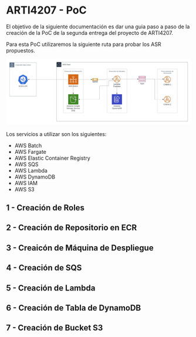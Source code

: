 # ARTI4207 - PoC

El objetivo de la siguiente documentación es dar una guia paso a paso de la creación de la PoC de la segunda entrega del proyecto de ARTI4207.

Para esta PoC utilizaremos la siguiente ruta para probar los ASR propuestos. 

![Arquitectura Propuesta para la PoC](https://github.com/camandhuercue/ARTI4207/blob/main/Arquitecturas%20Cloud%20-%20PoC%20-%20AWS.jpeg "Arquitectura propuesta para la PoC")

Los servicios a utilizar son los siguientes:

- AWS Batch
- AWS Fargate
- AWS Elastic Container Registry
- AWS SQS
- AWS Lambda
- AWS DynamoDB
- AWS IAM
- AWS S3

## 1 - Creación de Roles

## 2 - Creación de Repositorio en ECR

## 3 - Creaicón de Máquina de Despliegue

## 4 - Creación de SQS

## 5 - Creación de Lambda

## 6 - Creación de Tabla de DynamoDB

## 7 - Creación de Bucket S3
